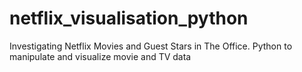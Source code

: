 # netflix_visualisation_python
Investigating Netflix Movies and Guest Stars in The Office. Python to manipulate and visualize movie and TV data
